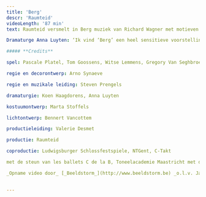```yaml
---
title: 'Berg'
descr: 'Raumteid'
videoLength: '87 min'
text: Raumteid versmelt in Berg muziek van Richard Wagner met motieven uit 'De Toverberg' van Thomas Mann. Op scène zien we vier mensen die samen een berglandschap opbouwen. Als ze daarna elk apart een moment van verstilling opzoeken, lijkt de berg op steeds weer andere manieren terug te spreken.

Dramaturge Anna Luyten: ‘Ik vind ‘Berg’ een heel sensitieve voorstelling, die vraagt om al je zintuigen open te zetten. Je duikt niet onder in een bad van sensaties , maar je komt op een langzamere manier terecht in een meer vervullende zintuiglijkheid. Het is een onderzoek naar hoe je met zowel eigentijdse als nostalgische middelen thema’s als wandelen, nostalgie en verdwalen in elkaars gedachten op scène kan zetten.’

##### **Credits**

spel: Pascale Platel, Tom Goossens, Witse Lemmens, Gregory Van Seghbroeck

regie en decorontwerp: Arno Synaeve

regie en muzikale leiding: Steven Prengels

dramaturgie: Koen Haagdorens, Anna Luyten

kostuumontwerp: Marta Stoffels

lichtontwerp: Bennert Vancottem

productieleiding: Valerie Desmet

productie: Raumteid

coproductie: Ludwigsburger Schlossfestspiele, NTGent, C-Takt

met de steun van les ballets C de la B, Toneelacademie Maastricht met dank aan Bart Van Den Eynde, Eva Line De Boer, Christophe Aussems, Merel Denie, Ludy Graffelman, Rosa Vrij, Anne De Loos, Simon Van Parys, Annemie Marchand, Kopergietery, alle medewerkers van de Minardschouwburg en les ballets C de la B,decoratelier NTGent, Hanssens Hout

_Opname video door_ [_Beeldstorm_](http://www.beeldstorm.be) _o.l.v. Jan Bosteels_  

‍
---
```

